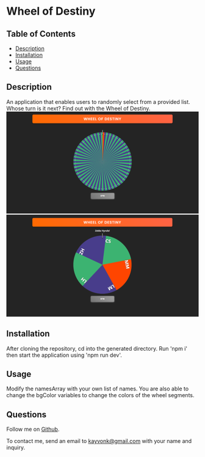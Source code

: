 # Wheel of Destiny

## Table of Contents
* [Description](#description)
* [Installation](#installation)
* [Usage](#usage)
* [Questions](#questions)

## Description
An application that enables users to randomly select from a provided list. Whose turn is it next? Find out with the Wheel of Destiny.
![FirstThumbnail](./public/WheelOfDestinyThumbnail.PNG)
![SecondThumbnail](./public/WheelOfDestinyThumbnail2.PNG)

## Installation
After cloning the repository, cd into the generated directory. Run 'npm i' then start the application using 'npm run dev'.

## Usage
Modify the namesArray with your own list of names. You are also able to change the bgColor variables to change the colors of the wheel segments.

## Questions
Follow me on [Github](https://github.com/Kayvonk).

To contact me, send an email to kayvonk@gmail.com with your name and inquiry.